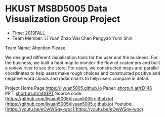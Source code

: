 # HKUST MSBD5005 Data Visualization Group Project
- Time: 2019FALL 
- Team Member:
Li Yuan
Zhao Wei
Chen Pengyao
Yumi Shin

Team Name: Attention Please.

We designed different visualization tools for the user and the business. For the business, we built a heat map to monitor the flow of customers and built a review river to see the store. For users, we constructed maps and parallel coordinates to help users make rough choices and constructed positive and negative word clouds and radar charts to help users compare in detail.

Project Home Page:https://liyuan5005.github.io
Paper: [shorturl.at/rD146](shorturl.at/rD146)
PPT: [shorturl.at/mDGPT](shorturl.at/mDGPT)
Source code: [https://github.com/liyuan5005/liyuan5005.github.io](https://github.com/liyuan5005/liyuan5005.github.io)
Youtube: [https://youtu.be/eOwWSqy-woc](https://youtu.be/eOwWSqy-woc)
